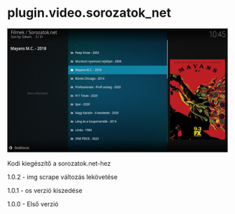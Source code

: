 # plugin.video.sorozatok_net
![Logo](resources/screenshots/screenshot-2.jpg)

Kodi kiegészítő a sorozatok.net-hez

1.0.2 - img scrape változás lekövetése

1.0.1 - os verzió kiszedése

1.0.0 - Első verzió